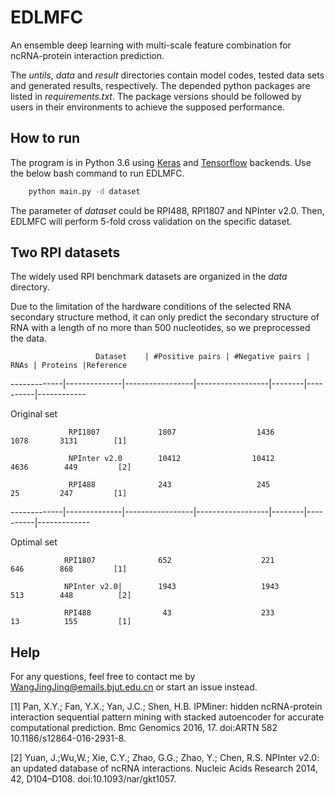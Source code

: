 # EDLMFC
 An ensemble deep learning with multi-scale feature  combination for ncRNA-protein interaction prediction. 

The _untils_, _data_ and _result_ directories contain model codes, tested data sets and generated results, respectively.
The depended python packages are listed in _requirements.txt_. The package versions should be followed by users in their environments to achieve the supposed performance.

## How to run

The program is in Python 3.6 using [Keras](https://keras.io/) and [Tensorflow](https://www.tensorflow.org/) backends. Use the below bash command to run EDLMFC.

```bash
    python main.py -d dataset
```

The parameter of _dataset_ could be RPI488, RPI1807 and NPInter v2.0. Then, EDLMFC will perform 5-fold cross validation on the specific dataset.


## Two RPI datasets

The widely used RPI benchmark datasets are organized in the _data_ directory. 

Due to the limitation of the hardware conditions of the selected RNA secondary structure method, it can only predict the secondary structure of RNA with a length of no more than 500 nucleotides, so we preprocessed the data.

                       Dataset    | #Positive pairs | #Negative pairs | RNAs | Proteins |Reference
-------------|--------------|-----------------|------------------|--------|----------|------------

Original set    

                 RPI1807             1807                  1436            1078       3131        [1]
                 
                 NPInter v2.0        10412                10412           4636        449         [2] 
                 
                 RPI488              243                   245             25         247         [1]
-------------|--------------|-----------------|------------------|--------|----------|-------------

Optimal set      

                RPI1807              652                    221              646        868         [1]
                
                NPInter v2.0|        1943                   1943            513        448          [2]  
                
                RPI488                43                    233             13          155         [1]
## Help

For any questions, feel free to contact me by WangJingJing@emails.bjut.edu.cn or start an issue instead.


[1] Pan, X.Y.; Fan, Y.X.; Yan, J.C.; Shen, H.B. IPMiner: hidden ncRNA-protein interaction sequential pattern mining with stacked autoencoder for accurate computational prediction. Bmc Genomics 2016, 17. doi:ARTN 582 10.1186/s12864-016-2931-8.

[2] Yuan, J.;Wu,W.; Xie, C.Y.; Zhao, G.G.; Zhao, Y.; Chen, R.S. NPInter v2.0: an updated database of ncRNA interactions. Nucleic Acids Research 2014, 42, D104–D108. doi:10.1093/nar/gkt1057.
